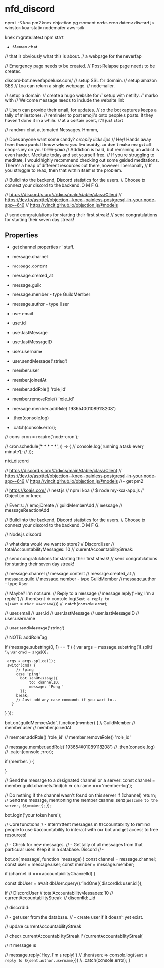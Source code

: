 # nfd_discord

npm i -S koa pm2 knex objection pg moment node-cron dotenv discord.js winston koa-static nodemailer aws-sdk

knex migrate:latest
npm start

- Memes chat




// that is obviously what this is about.
   // a webpage for the neverfap

   // Emergency page needs to be created.
   // Post-Relapse page needs to be created.
   
   discord-bot.neverfapdeluxe.com/
   // setup SSL for domain.
   // setup amazon SES
   // koa can return a single webpage.
   // nodemailer.

   // setup a domain.
   // create a hugo website for
   // setup with netlify.
   // marko with
   // Welcome message needs to include the website link

   // Users can provide their email, for updates.
   // so the bot captures keeps a tally of milestones.
   // reminder to post emoji's onto people's posts. If they haven't done it in a while.
   // at a certain point, it'll just start

   // random-chat automated Messages. Hmmm,

   // Does anyone want some candy? *creepily licks lips*
   // Hey! Hands away from those pants! I know where you live buddy, so don't make me get all chop-suey on you! *hiiiiii-yaaa*
   // Addiction is hard, but remaining an addict is even harder. Meditate today and set yourself free.
   // If you're struggling to meditate, I would highly recommend checking out some guided meditations. There's a heap of different resources out there, however I personally
   // If you struggle to relax, then that within itself is the problem.



// Build into the backend, Discord statistics for the users.
// Choose to connect your discord to the backend. O M F G.

// https://discord.js.org/#/docs/main/stable/class/Client
// https://dev.to/aspittel/objection--knex--painless-postgresql-in-your-node-app--6n6
// https://vincit.github.io/objection.js/#models

// send congratulations for starting their first streak!
// send congratulations for starting their seven day streak!

## Properties 

- get channel properties n' stuff. 


- message.channel
- message.content
- message.created_at
- message.guild
- message.member - type GuildMember
- message.author - type User

- user.email
- user.id
- user.lastMessage
- user.lastMessageID
- user.username

- user.sendMessage('string')

- member.user
- member.joinedAt

- member.addRole() 'role_id'
- member.removeRole() 'role_id'

- message.member.addRole('193654001089118208')
- .then(console.log)
- .catch(console.error);



// const cron = require('node-cron');

// cron.schedule('* * * * *', () => {
//   console.log('running a task every minute');
// });





nfd_discord

// https://discord.js.org/#/docs/main/stable/class/Client
// https://dev.to/aspittel/objection--knex--painless-postgresql-in-your-node-app--6n6
// https://vincit.github.io/objection.js/#models
// - get pm2

// https://koajs.com/
// nest.js
// npm i koa
// $ node my-koa-app.js
// Objection or knex.

// Events:
// emojiCreate
// guildMemberAdd
// message
// messageReactionAdd

// Build into the backend, Discord statistics for the users.
// Choose to connect your discord to the backend. O M F G.

// Node.js discord

// what data would we want to store?
// DiscordUser
// totalAccountabilityMessages: 10
// currentAccountabilityStreak:

// send congratulations for starting their first streak!
// send congratulations for starting their seven day streak!


 // message.channel
 // message.content
 // message.created_at
 // message.guild
 // message.member - type GuildMember
 // message.author - type User


 // Maybe? I'm not sure.
 // Reply to a message
// message.reply('Hey, I\'m a reply!')
// .then(sent => console.log(`Sent a reply to ${sent.author.username}`))
// .catch(console.error);


 // user.email
 // user.id
 // user.lastMessage
 // user.lastMessageID
 // user.username

 // user.sendMessage('string')


 // NOTE: addRoleTag


 if (message.substring(0, 1) == '!') {
     var args = message.substring(1).split(' ');
     var cmd = args[0];

     args = args.splice(1);
     switch(cmd) {
         // !ping
         case 'ping':
           bot.sendMessage({
               to: channelID,
               message: 'Pong!'
           });
         break;
         // Just add any case commands if you want to..
       }
   }
});

bot.on('guildMemberAdd', function(member) { // GuildMember
 // member.user
 // member.joinedAt

 // member.addRole() 'role_id'
 // member.removeRole() 'role_id'

 // message.member.addRole('193654001089118208')
 // .then(console.log)
 // .catch(console.error);

 if (member. ) {

 }


 // Send the message to a designated channel on a server:
 const channel = member.guild.channels.find(ch => ch.name === 'member-log');

 // Do nothing if the channel wasn't found on this server
 if (!channel) return;
 // Send the message, mentioning the member
 channel.send(`Welcome to the server, ${member}`);
});

bot.login('your token here');



// Core functions
// - Intermittent messages in #accountability to remind people to use #accountability to interact with our bot and get access to free resources!

// - Check for new messages.
//   - Get tally of all messages from that particular user. Keep it in a database. Discord
//   -






 bot.on('message', function (message) {
 const channel = message.channel;
 const user = message.user;
 const member = message.member;

 if (channel.id === accountabilityChannelId) {

   const dbUser = await dbUser.query().findOne({ discordId: user.id });

   if
   // DiscordUser
   // totalAccountabilityMessages: 10
   // currentAccountabilityStreak:
   // discordId: _id

   // discordId:

   // - get user from the database.
   // - create user if it doesn't yet exist.

   // update currentAccountabilityStreak

   // check currentAccountabilityStreak
   if (currentAccountabilityStreak)

   // if message is

   // message.reply('Hey, I\'m a reply!')
   //   .then(sent => console.log(`Sent a reply to ${sent.author.username}`))
   //   .catch(console.error);
 }





